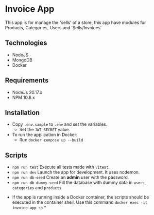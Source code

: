 # Invoice App

This app is for manage the 'sells' of a store, this app have modules for Products, Categories, Users and 'Sells/Invoices'

## Technologies

- NodeJS
- MongoDB
- Docker

## Requirements

- NodeJs 20.17.x
- NPM 10.8.x

## Installation

- Copy `.env.sample` to `.env` and set the variables.
    - Set the `JWT_SECRET` value.
- To run the application in Docker:
    - Run `docker compose up --build`

## Scripts

- `npm run test` Execute all tests made with `vitest`.
- `npm run dev` Launch the app for development. It uses nodemon.
- `npm run db-seed` Create an **admin** user with the password.
- `npm run db-dummy-seed` Fill the database with dummy data in `users`, `categories` and `products`.

* If the app is running inside a Docker container, the scripts should be executed in the container shell. Use this command `docker exec -it invoice-app sh` *